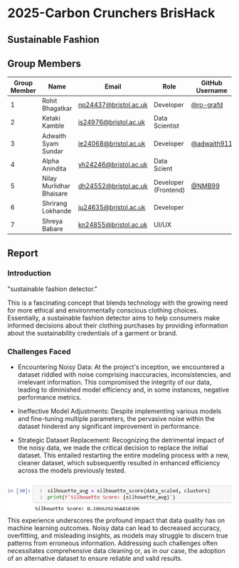 # 2025-Carbon Crunchers BrisHack

## Sustainable Fashion

## Group Members

| Group Member | Name                     | Email                 | Role                       | GitHub Username                                  |
|--------------|--------------------------|-----------------------|----------------------------|--------------------------------------------------|
| 1            | Rohit Bhagatkar          | np24437@bristol.ac.uk | Developer                  | [@ro-grafd](https://github.com/ro-grafd)         |
| 2            | Ketaki Kamble            | is24976@bristol.ac.uk | Data Scientist                    |
| 3            | Adwaith Syam Sundar      | ie24068@bristol.ac.uk | Developer                  | [@adwaith911](https://github.com/adwaith911)     |
| 4            | Alpha Anindita           | yh24246@bristol.ac.uk | Data Scient                |                                                  |
| 5            | Nilay Murlidhar Bhaisare | dh24552@bristol.ac.uk | Developer (Frontend)       | [@NMB99](https://github.com/NMB99)               |
| 6            | Shrirang Lokhande        | ju24635@bristol.ac.uk | Developer                  |                                                  |
| 7            | Shreya Babare            | kn24855@bristol.ac.uk | UI/UX                      |                                                  |

## Report

### Introduction

"sustainable fashion detector."  

This is a fascinating concept that blends technology with the growing need for more ethical and environmentally conscious clothing choices.  Essentially, a sustainable fashion detector aims to help consumers make informed decisions about their clothing purchases by providing information about the sustainability credentials of a garment or brand.



### Challenges Faced

- Encountering Noisy Data: At the project's inception, we encountered a dataset riddled with noise comprising inaccuracies, inconsistencies, and irrelevant information. This compromised the integrity of our data, leading to diminished model efficiency and, in some instances, negative performance metrics.

- Ineffective Model Adjustments: Despite implementing various models and fine-tuning multiple parameters, the pervasive noise within the dataset hindered any significant improvement in performance.

- Strategic Dataset Replacement: Recognizing the detrimental impact of the noisy data, we made the critical decision to replace the initial dataset. This entailed restarting the entire modeling process with a new, cleaner dataset, which subsequently resulted in enhanced efficiency across the models previously tested.

![](/assets/image.png)
This experience underscores the profound impact that data quality has on machine learning outcomes. Noisy data can lead to decreased accuracy, overfitting, and misleading insights, as models may struggle to discern true patterns from erroneous information. Addressing such challenges often necessitates comprehensive data cleaning or, as in our case, the adoption of an alternative dataset to ensure reliable and valid results.







